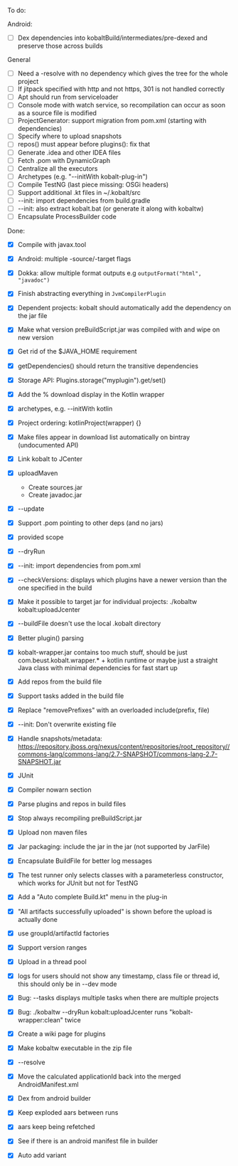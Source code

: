 To do:

Android:

- [ ] Dex dependencies into kobaltBuild/intermediates/pre-dexed and preserve those across builds

General

- [ ] Need a -resolve with no dependency which gives the tree for the whole project
- [ ] If jitpack specified with http and not https, 301 is not handled correctly
- [ ] Apt should run from serviceloader
- [ ] Console mode with watch service, so recompilation can occur as soon as a source file is modified
- [ ] ProjectGenerator: support migration from pom.xml (starting with dependencies)
- [ ] Specify where to upload snapshots
- [ ] repos() must appear before plugins(): fix that
- [ ] Generate .idea and other IDEA files
- [ ] Fetch .pom with DynamicGraph
- [ ] Centralize all the executors
- [ ] Archetypes (e.g. "--initWith kobalt-plug-in")
- [ ] Compile TestNG (last piece missing: OSGi headers)
- [ ] Support additional .kt files in ~/.kobalt/src
- [ ] --init: import dependencies from build.gradle
- [ ] --init: also extract kobalt.bat (or generate it along with kobaltw)
- [ ] Encapsulate ProcessBuilder code

Done:

- [x] Compile with javax.tool
- [x] Android: multiple -source/-target flags
- [x] Dokka: allow multiple format outputs e.g `outputFormat("html", "javadoc")`
- [x] Finish abstracting everything in `JvmCompilerPlugin`
- [x] Dependent projects: kobalt should automatically add the dependency on the jar file
- [x] Make what version preBuildScript.jar was compiled with and wipe on new version
- [x] Get rid of the $JAVA_HOME requirement
- [x] getDependencies() should return the transitive dependencies
- [x] Storage API: Plugins.storage("myplugin").get/set()
- [x] Add the % download display in the Kotlin wrapper
- [x] archetypes, e.g. --initWith kotlin
- [x] Project ordering: kotlinProject(wrapper) {}
- [x] Make files appear in download list automatically on bintray (undocumented API)
- [x] Link kobalt to JCenter
- [x] uploadMaven
  + Create sources.jar
  + Create javadoc.jar
- [x] --update
- [x] Support .pom pointing to other deps (and no jars)
- [x] provided scope
- [x] --dryRun
- [x] --init: import dependencies from pom.xml
- [x] --checkVersions: displays which plugins have a newer version than the one specified in the build
- [x] Make it possible to target jar for individual projects: ./kobaltw kobalt:uploadJcenter
- [x] --buildFile doesn't use the local .kobalt directory
- [x] Better plugin() parsing
- [x] kobalt-wrapper.jar contains too much stuff, should be just com.beust.kobalt.wrapper.* + kotlin runtime or maybe
just a straight Java class with minimal dependencies for fast start up
- [x] Add repos from the build file
- [x] Support tasks added in the build file
- [x] Replace "removePrefixes" with an overloaded include(prefix, file)
- [x] --init: Don't overwrite existing file
- [x] Handle snapshots/metadata: https://repository.jboss.org/nexus/content/repositories/root_repository//commons-lang/commons-lang/2.7-SNAPSHOT/commons-lang-2.7-SNAPSHOT.jar
- [x] JUnit
- [x] Compiler nowarn section
- [x] Parse plugins and repos in build files
- [x] Stop always recompiling preBuildScript.jar
- [x] Upload non maven files
- [x] Jar packaging: include the jar in the jar (not supported by JarFile)
- [x] Encapsulate BuildFile for better log messages
- [x] The test runner only selects classes with a parameterless constructor, which works for JUnit but not for TestNG
- [x] Add a "Auto complete Build.kt" menu in the plug-in
- [x] "All artifacts successfully uploaded" is shown before the upload is actually done
- [x] use groupId/artifactId
 factories
- [x] Support version ranges
- [x] Upload in a thread pool
- [x] logs for users should not show any timestamp, class file or thread id, this should only be in --dev mode
- [x] Bug: --tasks displays multiple tasks when there are multiple projects
- [x] Bug: ./kobaltw --dryRun kobalt:uploadJcenter runs "kobalt-wrapper:clean" twice
- [x] Create a wiki page for plugins
- [x] Make kobaltw executable in the zip file
- [x] --resolve <dep>

- [x] Move the calculated applicationId back into the merged AndroidManifest.xml
- [x] Dex from android builder
- [x] Keep exploded aars between runs
- [x] aars keep being refetched
- [x] See if there is an android manifest file in builder
- [x] Auto add variant

